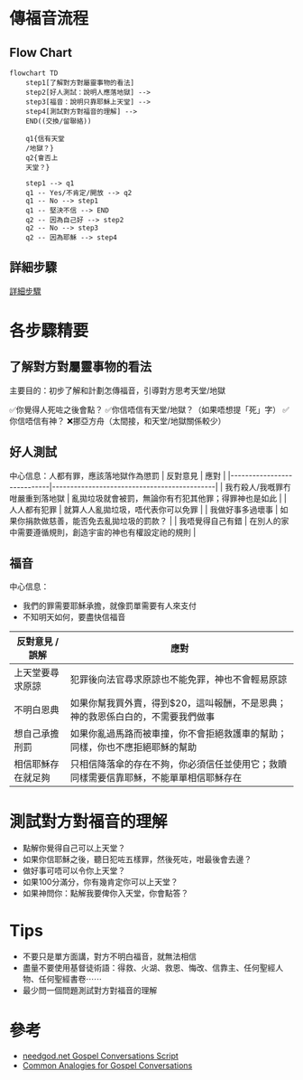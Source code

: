 # 傳福音流程

## Flow Chart
```mermaid
flowchart TD
    step1[了解對方對屬靈事物的看法]
    step2[好人測試：說明人應落地獄] -->
    step3[福音：說明只靠耶穌上天堂] -->
    step4[測試對方對福音的理解] -->
    END((交換/留聯絡))

    q1{信有天堂
    /地獄？}
    q2{會否上
    天堂？}
    
    step1 --> q1
    q1 -- Yes/不肯定/開放 --> q2
    q1 -- No --> step1
    q1 -- 堅決不信 --> END
    q2 -- 因為自己好 --> step2
    q2 -- No --> step3
    q2 -- 因為耶穌 --> step4
```

## 詳細步驟
[詳細步驟](https://gist.github.com/KenHung/94a9b93ded2acff3f7eb453338e17a68#file-script-md)

# 各步驟精要
## 了解對方對屬靈事物的看法
主要目的：初步了解和計劃怎傳福音，引導對方思考天堂/地獄

✅你覺得人死咗之後會點？
✅你信唔信有天堂/地獄？（如果唔想提「死」字）
✅你信唔信有神？
❌挪亞方舟（太間接，和天堂/地獄關係較少）

## 好人測試
中心信息：人都有罪，應該落地獄作為懲罰
| 反對意見                    | 應對                                         |
|----------------------------|---------------------------------------------|
| 我冇殺人/我嘅罪冇咁嚴重到落地獄 | 亂拋垃圾就會被罰，無論你有冇犯其他罪；得罪神也是如此 |
| 人人都有犯罪                 | 就算人人亂拋垃圾，唔代表你可以免罪                |
| 我做好事多過壞事             | 如果你捐款做慈善，能否免去亂拋垃圾的罰款？          |
| 我唔覺得自己有錯           | 在別人的家中需要遵循規則，創造宇宙的神也有權設定祂的規則 |

## 福音
中心信息：
- 我們的罪需要耶穌承擔，就像罰單需要有人來支付
- 不知明天如何，要盡快信福音

| 反對意見 / 誤解              | 應對                                         |
|----------------------------|---------------------------------------------|
| 上天堂要尋求原諒             | 犯罪後向法官尋求原諒也不能免罪，神也不會輕易原諒     |
| 不明白恩典 | 如果你幫我買外賣，得到$20，這叫報酬，不是恩典；神的救恩係白白的，不需要我們做事 |
| 想自己承擔刑罰 | 如果你亂過馬路而被車撞，你不會拒絕救護車的幫助；同樣，你也不應拒絕耶穌的幫助 |
| 相信耶穌存在就足夠 | 只相信降落傘的存在不夠，你必須信任並使用它；救贖同樣需要信靠耶穌，不能單單相信耶穌存在 |

# 測試對方對福音的理解
- 點解你覺得自己可以上天堂？
- 如果你信耶穌之後，聽日犯咗五樣罪，然後死咗，咁最後會去邊？
- 做好事可唔可以令你上天堂？
- 如果100分滿分，你有幾肯定你可以上天堂？
- 如果神問你：點解我要俾你入天堂，你會點答？

# Tips
- 不要只是單方面講，對方不明白福音，就無法相信
- 盡量不要使用基督徒術語：得救、火湖、救恩、悔改、信靠主、任何聖經人物、任何聖經書卷⋯⋯
- 最少問一個問題測試對方對福音的理解

# 參考
- [needgod.net Gospel Conversations Script](https://www.needgod.net/script)
- [Common Analogies for Gospel Conversations](https://www.youtube.com/watch?v=mPTVgRuKj60)
